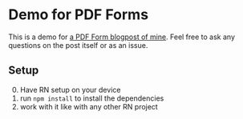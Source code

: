 # Demo for PDF Forms

This is a demo for [a PDF Form blogpost of mine](https://medium.com/@dschmidt1992/rebuilding-a-pdf-form-with-react-native-9718e7419c2c#.9mo8kr3di). Feel free to ask any questions
on the post itself or as an issue.

## Setup

0. Have RN setup on your device
1. run `npm install` to install the dependencies
2. work with it like with any other RN project
